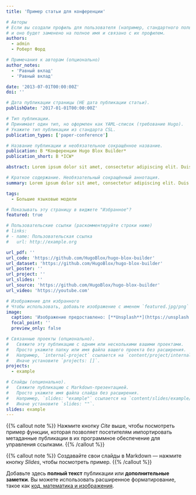 ```yaml
---
title: 'Пример статьи для конференции'

# Авторы
# Если вы создали профиль для пользователя (например, стандартного пользователя `admin`), укажите здесь имя пользователя (название папки),
# и оно будет заменено на полное имя и связано с их профилем.
authors:
  - admin
  - Роберт Форд

# Примечания к авторам (опционально)
author_notes:
  - 'Равный вклад'
  - 'Равный вклад'

date: '2013-07-01T00:00:00Z'
doi: ''

# Дата публикации страницы (НЕ дата публикации статьи).
publishDate: '2017-01-01T00:00:00Z'

# Тип публикации.
# Принимает один тип, но оформлен как YAML-список (требование Hugo).
# Укажите тип публикации из стандарта CSL.
publication_types: ['paper-conference']

# Название публикации и необязательное сокращённое название.
publication: В *Конференции Hugo Blox Builder*
publication_short: В *ICW*

abstract: Lorem ipsum dolor sit amet, consectetur adipiscing elit. Duis posuere tellus ac convallis placerat. Proin tincidunt magna sed ex sollicitudin condimentum. Sed ac faucibus dolor, scelerisque sollicitudin nisi. Cras purus urna, suscipit quis sapien eu, pulvinar tempor diam. Quisque risus orci, mollis id ante sit amet, gravida egestas nisl. Sed ac tempus magna. Proin in dui enim. Donec condimentum, sem id dapibus fringilla, tellus enim condimentum arcu, nec volutpat est felis vel metus. Vestibulum sit amet erat at nulla eleifend gravida.

# Краткое содержание. Необязательный сокращённый аннотация.
summary: Lorem ipsum dolor sit amet, consectetur adipiscing elit. Duis posuere tellus ac convallis placerat. Proin tincidunt magna sed ex sollicitudin condimentum.

tags:
  - Большие языковые модели

# Показывать эту страницу в виджете "Избранное"?
featured: true

# Пользовательские ссылки (раскомментируйте строки ниже)
# links:
# - name: Пользовательская ссылка
#   url: http://example.org

url_pdf: ''
url_code: 'https://github.com/HugoBlox/hugo-blox-builder'
url_dataset: 'https://github.com/HugoBlox/hugo-blox-builder'
url_poster: ''
url_project: ''
url_slides: ''
url_source: 'https://github.com/HugoBlox/hugo-blox-builder'
url_video: 'https://youtube.com'

# Изображение для избранного
# Чтобы использовать, добавьте изображение с именем `featured.jpg/png` в папку вашей страницы.
image:
  caption: 'Изображение предоставлено: [**Unsplash**](https://unsplash.com/photos/pLCdAaMFLTE)'
  focal_point: ''
  preview_only: false

# Связанные проекты (опционально).
#   Свяжите эту публикацию с одним или несколькими вашими проектами.
#   Просто укажите папку или имя файла вашего проекта без расширения.
#   Например, `internal-project` ссылается на `content/project/internal-project/index.md`.
#   Иначе установите `projects: []`.
projects:
  - example

# Слайды (опционально).
#   Свяжите публикацию с Markdown-презентацией.
#   Просто укажите имя файла слайда без расширения.
#   Например, `slides: "example"` ссылается на `content/slides/example/index.md`.
#   Иначе установите `slides: ""`.
slides: example
---
```


{{% callout note %}}
Нажмите кнопку _Cite_ выше, чтобы посмотреть пример функции, которая позволяет посетителям импортировать метаданные публикации в их программное обеспечение для управления ссылками.
{{% /callout %}}

{{% callout note %}}
Создавайте свои слайды в Markdown — нажмите кнопку _Slides_, чтобы посмотреть пример.
{{% /callout %}}

Добавьте здесь **полный текст** публикации или **дополнительные заметки**. Вы можете использовать расширенное форматирование, такое как [код, математика и изображения](https://docs.hugoblox.com/content/writing-markdown-latex/).